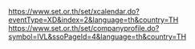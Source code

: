 https://www.set.or.th/set/xcalendar.do?eventType=XD&index=2&language=th&country=TH
https://www.set.or.th/set/companyprofile.do?symbol=IVL&ssoPageId=4&language=th&country=TH
